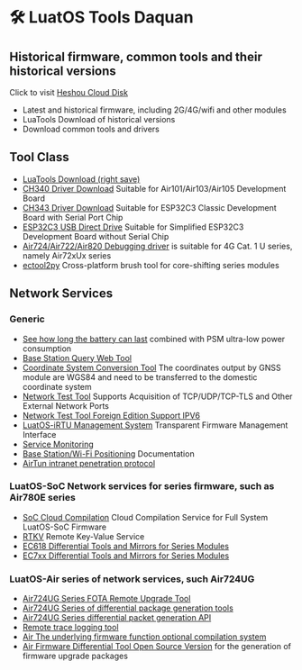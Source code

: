 # 🛠 LuatOS Tools Daquan

## Historical firmware, common tools and their historical versions

Click to visit [Heshou Cloud Disk](https://pan.air32.cn/s/DJTr)

* Latest and historical firmware, including 2G/4G/wifi and other modules
* LuaTools Download of historical versions
* Download common tools and drivers

## Tool Class

* [LuaTools Download (right save)](https://luatos.com/luatools/download/last)
* [CH340 Driver Download](https://www.wch.cn/products/ch340.html) Suitable for Air101/Air103/Air105 Development Board
* [CH343 Driver Download](https://www.wch.cn/products/ch343.html) Suitable for ESP32C3 Classic Development Board with Serial Port Chip
* [ESP32C3 USB Direct Drive](https://docs.espressif.com/projects/esp-idf/zh_CN/latest/esp32c3/api-guides/jtag-debugging/configure-builtin-jtag.html) Suitable for Simplified ESP32C3 Development Board without Serial Chip
* [Air724/Air722/Air820 Debugging driver](https://doc.openluat.com/wiki/21?wiki_page_id=2070) is suitable for 4G Cat. 1 U series, namely Air72xUx series
* [ectool2py](https://gitee.com/openLuat/ectool2py) Cross-platform brush tool for core-shifting series modules

## Network Services

### Generic

* [See how long the battery can last](/_static/tools/psmplus/index.html) combined with PSM ultra-low power consumption
* [Base Station Query Web Tool](http://bs.openluat.com)
* [Coordinate System Conversion Tool](http://old.openluat.com/GPS-Offset.html) The coordinates output by GNSS module are WGS84 and need to be transferred to the domestic coordinate system
* [Network Test Tool](https://netlab.luatos.com) Supports Acquisition of TCP/UDP/TCP-TLS and Other External Network Ports
* [Network Test Tool Foreign Edition Support IPV6](https://netlab.luatos.org)
* [LuatOS-iRTU Management System](http://dtu.openluat.com) Transparent Firmware Management Interface
* [Service Monitoring](http://police.openluat.com/)
* [Base Station/Wi-Fi Positioning](https://doc.openluat.com/wiki/21?wiki_page_id=1957) Documentation
* [AirTun intranet penetration protocol](https://gitee.com/openLuat/luatos-airtun)

### LuatOS-SoC Network services for series firmware, such as Air780E series

* [SoC Cloud Compilation](https://wiki.luatos.org/develop/compile/Cloud_compilation.html) Cloud Compilation Service for Full System LuatOS-SoC Firmware
* [RTKV](https://wiki.luatos.org/api/libs/rtkv.html) Remote Key-Value Service
* [EC618 Differential Tools and Mirrors for Series Modules](https://gitee.com/openLuat/luatos-soc-2022/tree/master/tools/dtools)
* [EC7xx Differential Tools and Mirrors for Series Modules](https://gitee.com/openLuat/luatos-soc-2023/tree/master/tools/dtools)

### LuatOS-Air series of network services, such Air724UG

* [Air724UG Series FOTA Remote Upgrade Tool](https://doc.openluat.com/wiki/21?wiki_page_id=2314)
* [Air724UG Series of differential package generation tools](https://doc.openluat.com/wiki/21?wiki_page_id=2314)
* [Air724UG Series differential packet generation API](https://doc.openluat.com/wiki/21?wiki_page_id=2314)
* [Remote trace logging tool](https://doc.openluat.com/wiki/21?wiki_page_id=1978)
* [Air The underlying firmware function optional compilation system](https://doc.openluat.com/article/2728)
* [Air Firmware Differential Tool Open Source Version](https://gitee.com/openLuat/web-dtool-service) for the generation of firmware upgrade packages
